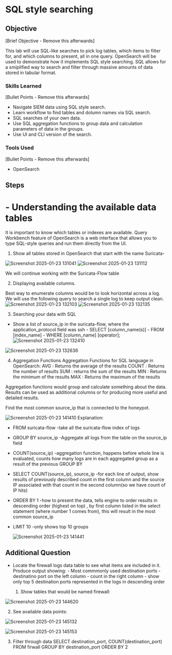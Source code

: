 # SQL style searching 

## Objective
[Brief Objective - Remove this afterwards]

This lab will use SQL-like searches to pick log tables, which items to filter for, and which columns to present, all in one query. OpenSearch will be used to demonstrate how it implements SQL style searching. SQL allows for a smiplified way to search and filter through massive amounts of data stored in tabular format. 

### Skills Learned
[Bullet Points - Remove this afterwards]

- Navigate SIEM data using SQL style search.
- Learn workflow to find tables and dolumn names via SQL search.
- SQL searches of your own data.
- Use SQL aggregation functions to group data and calculation parameters of data in the groups.
- Use UI and CLI version of the search.


### Tools Used
[Bullet Points - Remove this afterwards]

- OpenSearch

## Steps

# - Understanding the available data tables

It is important to know which tables or indexes are available. 
Query Workbench feature of OpenSearch is a web interface that allows you to type SQL-style queries and run them directly from the UI.
1. Show all tables stored in OpenSearch that start with the name Suricata-
   
![Screenshot 2025-01-23 131041](https://github.com/user-attachments/assets/bbadcb1c-4bd0-48e6-9186-91cca6d70b86)
![Screenshot 2025-01-23 131112](https://github.com/user-attachments/assets/959f8373-da07-4202-a251-e3a3db807b85)

We will continue working with the Suricata-Flow table

2. Displaying available columns.

Best way to enumerate columns would be to look horizontal across a log. We will use the following query to search a single log to keep output clean. 
![Screenshot 2025-01-23 132103](https://github.com/user-attachments/assets/0f825ab3-3996-40b0-b9c6-78ad57e6eca0)
![Screenshot 2025-01-23 132135](https://github.com/user-attachments/assets/0c7e5fbb-6edd-4d4a-8775-5a7a8a0500a4)

3. Searching your data with SQL
 - Show a list of source_ip in the suricata-flow, where the application_protocol field was ssh
             - SELECT [column_name(s)]
             - FROM [index_name]
             - WHERE [column_name] [operator];
![Screenshot 2025-01-23 132410](https://github.com/user-attachments/assets/095c2b3c-23c1-450f-81aa-88ab9d330e1b)


![Screenshot 2025-01-23 132636](https://github.com/user-attachments/assets/17e52ca7-1012-45ea-a40d-e364a97938af)

4. Aggregation Functions
   Aggregation Functions for SQL language in OpenSearch:
     AVG : Returns the average of the results
     COUNT : Returns the number of results
     SUM : returns the sum of the results
     MIN : Returns the  minimum of the results
     MAX : Returns the maximum of the results

Aggregation functions would group and calculate something about the data. Results can be used as additional columns or for producing more useful and detailed results.

Find the most common source_ip that is connected to the honeypot. 




![Screenshot 2025-01-23 141410](https://github.com/user-attachments/assets/0b542f74-9374-44c8-a7fe-f2727e6f1a27)
Explanation:
- FROM suricata-flow  -take all the suricata-flow index of logs
- GROUP BY source_ip  -Aggregate all logs from the table on the source_ip field
- COUNT(source_ip) -aggregation function, happens before whole line is evaluated, counts how many logs are in each aggregated group as a result of the previous GROUP BY
- SELECT COUNT(source_ip), source_ip -for each line of output, show results of previously described count in the first column and the source IP associated with that count in the second column(so we have count of IP hits)
- ORDER BY 1 -how to present the data, tells engine to order results in descending order (highest on top) , by first column listed in the select statement (where number 1 comes from), this will result in the most common source_ip
- LIMIT 10  -only shows top 10 groups

  ![Screenshot 2025-01-23 141441](https://github.com/user-attachments/assets/b616a63f-c4c3-4097-850c-c33b28c67f88)


## Additional Question
- Locate the firewall logs data table to see what items are included in it. Produce output showing:
          - Most commmonly used destination ports
          - destinatino port on the left column
          - count in the right column
          - show only top 5 destination ports represented in the logs in descending order


  1.  Show tables that would be named firewall:
     
![Screenshot 2025-01-23 144620](https://github.com/user-attachments/assets/20e6a3ea-67b5-45f4-a804-671da4d6525e)


2. See available data points:

![Screenshot 2025-01-23 145132](https://github.com/user-attachments/assets/8be37b14-188f-45c4-b714-bfdf06a44a9d)

![Screenshot 2025-01-23 145153](https://github.com/user-attachments/assets/ed81f4d8-bad0-45ad-8126-cd5cd7d71182)

3. Filter through data
   SELECT destination_port, COUNT(destination_port)
   FROM firwall
   GROUP BY destination_port
   ORDER BY 2
   
   
   

